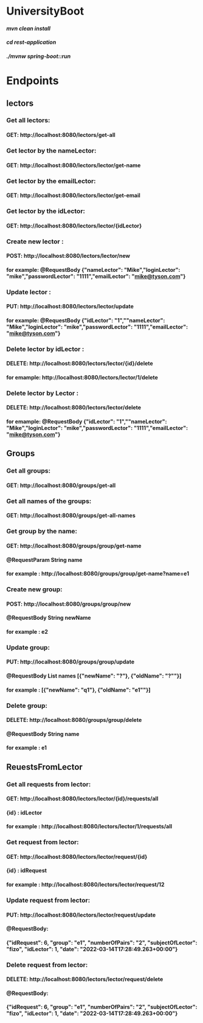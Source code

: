 # UniversityBoot

#### _mvn clean install_
#### _cd rest-application_
#### _./mvnw spring-boot::run_


# __Endpoints__
## lectors
### Get all lectors:
#### GET: http://localhost:8080/lectors/get-all

### Get lector by the nameLector:
#### GET: http://localhost:8080/lectors/lector/get-name

### Get lector by the emailLector:
#### GET: http://localhost:8080/lectors/lector/get-email

### Get lector by the idLector:
#### GET: http://localhost:8080/lectors/lector/{idLector}

### Create new lector :
#### POST: http://localhost:8080/lectors/lector/new
#### for example: @RequestBody {"nameLector": "Mike","loginLector": "mike","passwordLector": "1111","emailLector": "mike@tyson.com"}

### Update lector :
#### PUT: http://localhost:8080/lectors/lector/update
#### for example: @RequestBody {"idLector": "1",""nameLector": "Mike","loginLector": "mike","passwordLector": "1111","emailLector": "mike@tyson.com"}

### Delete lector by idLector :
#### DELETE: http://localhost:8080/lectors/lector/{id}/delete
#### for emample:  http://localhost:8080/lectors/lector/1/delete

### Delete lector by Lector :
#### DELETE: http://localhost:8080/lectors/lector/delete
#### for emample: @RequestBody {"idLector": "1",""nameLector": "Mike","loginLector": "mike","passwordLector": "1111","emailLector": "mike@tyson.com"} 



## Groups
### Get all groups:
#### GET: http://localhost:8080/groups/get-all

### Get all names of the groups:
#### GET: http://localhost:8080/groups/get-all-names

### Get group by the name:
#### GET: http://localhost:8080/groups/group/get-name
#### @RequestParam String name 
#### for example :  http://localhost:8080/groups/group/get-name?name=e1

### Create new group:
#### POST: http://localhost:8080/groups/group/new
#### @RequestBody String newName
#### for example :  e2

### Update group:
#### PUT: http://localhost:8080/groups/group/update
#### @RequestBody List <String> names [{"newName": "?"}, {"oldName": "?""}] 
#### for example :  [{"newName": "q1"}, {"oldName": "e1""}]

### Delete group:
#### DELETE: http://localhost:8080/groups/group/delete
#### @RequestBody String name
#### for example : e1


## ReuestsFromLector
### Get all requests from lector:
#### GET: http://localhost:8080/lectors/lector/{id}/requests/all
#### {id} : idLector
#### for example : http://localhost:8080/lectors/lector/1/requests/all

### Get request from lector:
#### GET: http://localhost:8080/lectors/lector/request/{id}
#### {id} : idRequest
#### for example : http://localhost:8080/lectors/lector/request/12

### Update request from lector:
#### PUT: http://localhost:8080/lectors/lector/request/update
#### @RequestBody:
#### {"idRequest": 6, "group": "e1", "numberOfPairs": "2", "subjectOfLector": "fizo", "idLector": 1, "date": "2022-03-14T17:28:49.263+00:00"}

### Delete request from lector:
#### DELETE: http://localhost:8080/lectors/lector/request/delete
#### @RequestBody:
#### {"idRequest": 6, "group": "e1", "numberOfPairs": "2", "subjectOfLector": "fizo", "idLector": 1, "date": "2022-03-14T17:28:49.263+00:00"}


